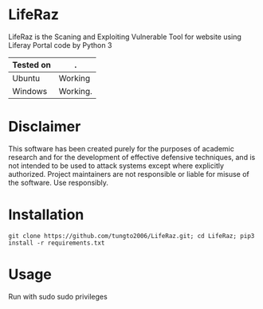 # LifeRaz

LifeRaz is the Scaning and Exploiting Vulnerable Tool for website using Liferay Portal code by Python 3

|Tested on|.
|---|---
|Ubuntu|Working
|Windows|Working.

# Disclaimer
This software has been created purely for the purposes of academic research and for the development of effective defensive techniques, and is not intended to be used to attack systems except where explicitly authorized. Project maintainers are not responsible or liable for misuse of the software. Use responsibly.

# Installation


```
git clone https://github.com/tungto2006/LifeRaz.git; cd LifeRaz; pip3 install -r requirements.txt
```

# Usage

Run with sudo sudo privileges
[](https://media.giphy.com/media/UrsOqBQ0nQJQDzECBZ/giphy.gif)
